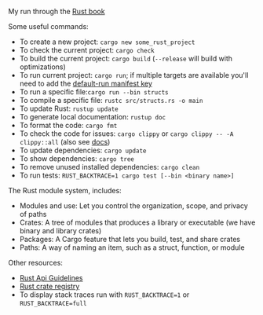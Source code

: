 My run through the [Rust book](https://doc.rust-lang.org/book/)

Some useful commands:
* To create a new project: `cargo new some_rust_project`
* To check the current project: `cargo check`
* To build the current project: `cargo build` (`--release` will build with optimizations)
* To run current project: `cargo run`; if multiple targets are available you'll need to add the [default-run manifest key](https://doc.rust-lang.org/cargo/reference/manifest.html#the-default-run-field)
* To run a specific file:`cargo run --bin structs`
* To compile a specific file: `rustc src/structs.rs -o main`
* To update Rust: `rustup update`
* To generate local documentation: `rustup doc`
* To format the code: `cargo fmt`
* To check the code for issues: `cargo clippy` or `cargo clippy -- -A clippy::all` (also see [docs](https://github.com/rust-lang/rust-clippy#clippy))
* To update dependencies: `cargo update`
* To show dependencies: `cargo tree`
* To remove unused installed dependencies: `cargo clean`
* To run tests: `RUST_BACKTRACE=1 cargo test [--bin <binary name>]`


The Rust module system, includes:
* Modules and use: Let you control the organization, scope, and privacy of paths
* Crates: A tree of modules that produces a library or executable (we have binary and library crates)
* Packages: A Cargo feature that lets you build, test, and share crates
* Paths: A way of naming an item, such as a struct, function, or module

Other resources:
* [Rust Api Guidelines](https://rust-lang.github.io/api-guidelines/about.html)
* [Rust crate registry](https://crates.io/)
* To display stack traces run with `RUST_BACKTRACE=1` or `RUST_BACKTRACE=full`
